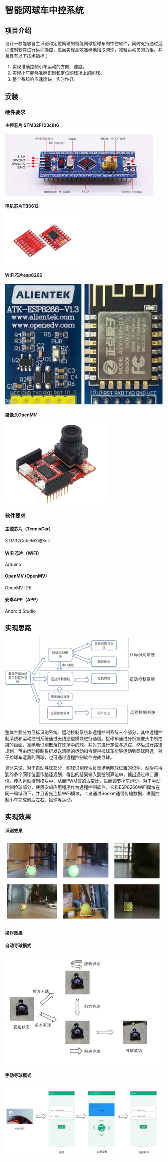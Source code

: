 # 智能网球车中控系统

## 项目介绍

设计一款能够自主识别和定位网球的智能网球捡球车的中控软件，同时支持通过远程控制软件进行远程操控，进而实现高效准确地拾取网球，减轻运动员的负担。并且具有以下技术指标：

1. 实现准确控制小车运动的方向、速度。
2. 实现小车能够准确识别和定位网球场上的网球。
3. 整个系统响应速度快，实时性好。

## 安装

### 硬件要求

#### 主控芯片 STM32F103c8t6

<img src="images/STM32F103.png" title="" alt="" data-align="center">

#### 电机芯片TB6612

<img src="images/TB6612.png" title="" alt="" data-align="center">

#### WiFi芯片esp8266

<img src="images/esp8266.png" title="" alt="" data-align="center">

#### 摄像头OpenMV

<img src="images/OpenMV.png" title="" alt="" data-align="center">

### 软件要求

#### 主控芯片（TennisCar）

STM32CubeMX和Keil

#### WiFi芯片（WiFi）

Arduino

#### OpenMV (OpenMV)

OpenMV IDE

#### 安卓APP（APP）

Android Studio

## 实现思路

<img src="images/方案设计.png" title="" alt="" data-align="center">



整体主要分为目标识别系统、运动控制系统和远程控制系统三个部分，其中远程控制系统和运动控制系统通过无线通信模块进行通信。捡球车通过分析摄像头中所拍摄的画面，准确地识别散落在球场中的球，并对其进行定位与追踪，然后进行路径规划，再由运动控制系统发送清晰的运动指令使得捡球车能够运动到网球附近，对于捡球车遗漏的网球，也可通过远程控制软件完成寻球。

具体来说，对于自动寻球部分，网球识别模块负责场地网球位置的识别，然后将得到的多个网球位置作路径规划，得出的结果输入到控制算法中，输出通过串口通信，传入运动控制模块中，从而PWM波的占空比，进而调节小车运动。对于手动控制捡球部分，使用安卓应用程序作为远程控制软件，它和ESP8266WiFi模块在同一局域网下，并且首先连接WiFi模块，二者通过Socket通信传输数据，进而控制小车完成前后左右、捡球等运动。

## 实现效果

#### 识别效果

<img title="" src="images/识别效果.png" alt="" data-align="center">

#### 操作效果

#### 自动寻球模式

<img src="images/自动.png" title="" alt="" data-align="center">

#### 手动寻球模式

<img src="images/手动.png" title="" alt="" data-align="center">

# 
